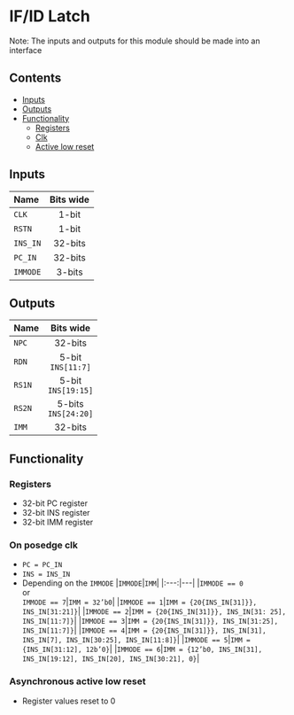 # IF/ID Latch #
Note: The inputs and outputs for this module should be made into an interface

## Contents
* [Inputs](#inputs)
* [Outputs](#outputs)
* [Functionality](#functionality)
  * [Registers](#registers)
  * [Clk](#on-posedge-clk)
  * [Active low reset](#asynchronous-active-low-reset)

## Inputs
|Name|Bits wide|
|:---|:---:|
|```CLK```|1-bit|
|```RSTN```|1-bit| 
|```INS_IN```|32-bits| 
|```PC_IN```|32-bits|
|```IMMODE```|3-bits|

## Outputs
|Name|Bits wide|
|:---|:---:|
|```NPC```|32-bits|
|```RDN```|5-bit <br /> ```INS[11:7]```|
|```RS1N```|5-bit <br /> ```INS[19:15]```|
|```RS2N```|5-bits <br /> ```INS[24:20]```|
|```IMM```|32-bits|

## Functionality
### Registers
  - 32-bit PC register
  - 32-bit INS register
  - 32-bit IMM register
### On posedge clk
  - ```PC = PC_IN```
  - ```INS = INS_IN```
  - Depending on the ```IMMODE```
    |```IMMODE```|```IMM```|
    |:---:|---|
    |```IMMODE == 0``` <br /> or <br /> ```IMMODE == 7```|```IMM = 32’b0```|
    |```IMMODE == 1```|```IMM = {20{INS_IN[31]}}, INS_IN[31:21]}```|
    |```IMMODE == 2```|```IMM = {20{INS_IN[31]}}, INS_IN[31: 25], INS_IN[11:7]}```|
    |```IMMODE == 3```|```IMM = {20{INS_IN[31]}}, INS_IN[31:25], INS_IN[11:7]}```|
    |```IMMODE == 4```|```IMM = {20{INS_IN[31]}}, INS_IN[31], INS_IN[7], INS_IN[30:25], INS_IN[11:8]}```|
    |```IMMODE == 5```|```IMM = {INS_IN[31:12], 12b’0}```|
    |```IMMODE == 6```|```IMM = {12’b0, INS_IN[31], INS_IN[19:12], INS_IN[20], INS_IN[30:21], 0}```|
### Asynchronous active low reset
  - Register values reset to 0
